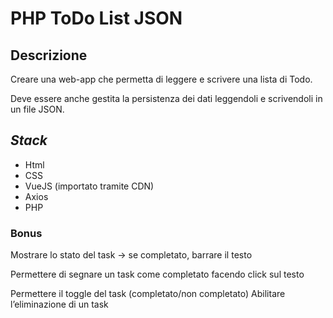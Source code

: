 PHP ToDo List JSON
===
## Descrizione
Creare una web-app che permetta di leggere e scrivere una lista di Todo.

Deve essere anche gestita la persistenza dei dati leggendoli e scrivendoli in un file JSON.

## ***Stack***
- Html
- CSS
- VueJS (importato tramite CDN)
- Axios
- PHP

### **Bonus**
Mostrare lo stato del task → se completato, barrare il testo

Permettere di segnare un task come completato facendo click sul testo

Permettere il toggle del task (completato/non completato)
Abilitare l’eliminazione di un task